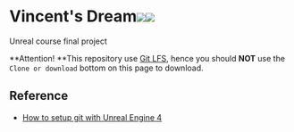 # Vincent's Dream![](https://img.shields.io/badge/unreal-4.22.2-blue.svg)![](https://img.shields.io/badge/vsdream-0.1.beta-green.svg)

Unreal course final project



**Attention! **This repository use [Git LFS](<https://www.atlassian.com/git/tutorials/git-lfs#creating-new-repository>), hence you should **NOT** use the `Clone or download` bottom on this page to download.



## Reference

* [How to setup git with Unreal Engine 4](<https://www.youtube.com/watch?v=74OfLMutOHE>)